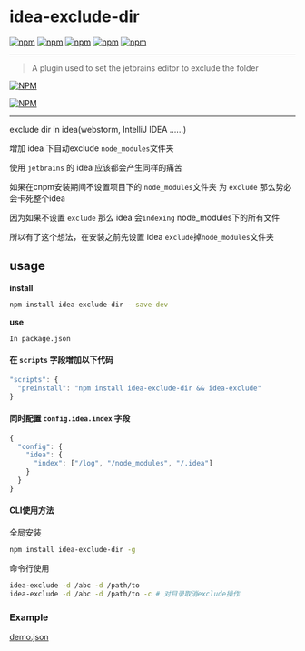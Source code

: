 # idea-exclude-dir

[![npm](https://img.shields.io/npm/v/idea-exclude-dir.svg)](https://www.npmjs.com/package/idea-exclude-dir)
[![npm](https://img.shields.io/node/v/idea-exclude-dir.svg)](https://www.npmjs.com/package/idea-exclude-dir)
[![npm](https://img.shields.io/npm/dt/idea-exclude-dir.svg)](https://www.npmjs.com/package/idea-exclude-dir)
[![npm](https://img.shields.io/npm/dm/idea-exclude-dir.svg)](https://www.npmjs.com/package/idea-exclude-dir)
[![npm](https://img.shields.io/github/stars/maxming2333/idea-exclude-dir.svg?style=social&label=Star)](https://github.com/maxming2333/idea-exclude-dir) 

-----

> A plugin used to set the jetbrains editor to exclude the folder

[![NPM](https://nodei.co/npm-dl/idea-exclude-dir.png)](https://nodei.co/npm/idea-exclude-dir/)

[![NPM](https://nodei.co/npm/idea-exclude-dir.png?downloads=true&downloadRank=true&stars=true)](https://nodei.co/npm/idea-exclude-dir/)

-----

exclude dir in idea(webstorm, IntelliJ IDEA ......)

增加 idea 下自动exclude `node_modules`文件夹

使用 `jetbrains` 的 idea 应该都会产生同样的痛苦

如果在cnpm安装期间不设置项目下的 `node_modules`文件夹 为 `exclude` 那么势必会卡死整个idea

因为如果不设置 `exclude` 那么 idea 会`indexing` node_modules下的所有文件

所以有了这个想法，在安装之前先设置 idea `exclude`掉`node_modules`文件夹

## usage


**install**

```bash
npm install idea-exclude-dir --save-dev
```

**use**

`In package.json`

#### 在 `scripts` 字段增加以下代码

```js
"scripts": {
  "preinstall": "npm install idea-exclude-dir && idea-exclude"
}
```


#### 同时配置 `config.idea.index` 字段

```js
{
  "config": {
    "idea": {
      "index": ["/log", "/node_modules", "/.idea"]
    }
  }
}
```


#### CLI使用方法

全局安装

```bash
npm install idea-exclude-dir -g
```

命令行使用

```bash
idea-exclude -d /abc -d /path/to
idea-exclude -d /abc -d /path/to -c # 对目录取消exclude操作
```



### Example

[demo.json](demo.json)
